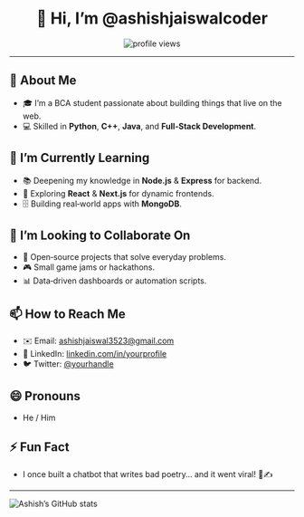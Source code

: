 <h1 align="center">👋 Hi, I’m @ashishjaiswalcoder</h1>

<p align="center">
  <img src="https://komarev.com/ghpvc/?username=ashishjaiswalcoder&color=blue" alt="profile views" />
</p>

---

## 👀 About Me
- 🎓 I’m a BCA student passionate about building things that live on the web.
- 💻 Skilled in **Python**, **C++**, **Java**, and **Full‑Stack Development**.

## 🌱 I’m Currently Learning
- 📚 Deepening my knowledge in **Node.js** & **Express** for backend.
- 🎨 Exploring **React** & **Next.js** for dynamic frontends.
- 🗄️ Building real‑world apps with **MongoDB**.

## 💞️ I’m Looking to Collaborate On
- 🚀 Open‑source projects that solve everyday problems.
- 🎮 Small game jams or hackathons.
- 📊 Data‑driven dashboards or automation scripts.

## 📫 How to Reach Me
- ✉️ Email: [ashishjaiswal3523@gmail.com](mailto:ashishjaiswal3523@gmail.com)
- 💬 LinkedIn: [linkedin.com/in/yourprofile](https://linkedin.com/in/yourprofile)
- 🐦 Twitter: [@yourhandle](https://twitter.com/yourhandle)

## 😄 Pronouns
- He / Him

## ⚡ Fun Fact
- I once built a chatbot that writes bad poetry… and it went viral! 🤖✍️

---

![Ashish’s GitHub stats](https://github-readme-stats.vercel.app/api?username=ashishjaiswalcoder&show_icons=true&theme=radical)